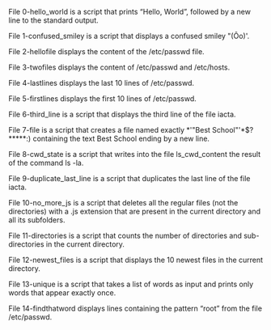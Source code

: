 File 0-hello_world is a script that prints “Hello, World”, followed by a new line to the standard output.

File 1-confused_smiley is a script that displays a confused smiley "(Ôo)'.

File 2-hellofile displays the content of the /etc/passwd file.

File 3-twofiles displays the content of /etc/passwd and /etc/hosts.

File 4-lastlines displays the last 10 lines of /etc/passwd.

File 5-firstlines displays the first 10 lines of /etc/passwd.

File 6-third_line is a script that displays the third line of the file iacta.

File 7-file is a script that creates a file named exactly *\'"Best School"'\*$?*****:) containing the text Best School ending by a new line.

File 8-cwd_state is a script that writes into the file ls_cwd_content the result of the command ls -la.

File 9-duplicate_last_line is a script that duplicates the last line of the file iacta.

File 10-no_more_js is a script that deletes all the regular files (not the directories) with a .js extension that are present in the current directory and all its subfolders.

File 11-directories is a script that counts the number of directories and sub-directories in the current directory.

File 12-newest_files is a script that displays the 10 newest files in the current directory.

File 13-unique is a script that takes a list of words as input and prints only words that appear exactly once.

File 14-findthatword displays lines containing the pattern “root” from the file /etc/passwd.